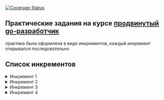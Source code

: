 [![Coverage Status](https://coveralls.io/repos/github/belamov/ypgo-metrics/badge.svg?branch=main)](https://coveralls.io/github/belamov/ypgo-metrics?branch=main)

## Практические задания на курсе [продвинутый go-разработчик](https://practicum.yandex.ru/go-advanced/)

практика была оформлена в виде инкрементов, каждый инкремент открывался последовательно

## Список инкрементов

<details>
  <summary>Инкремент 1</summary>

Разработайте сервер для сбора рантайм-метрик, который будет собирать репорты от агентов по протоколу HTTP. 

Агент вам предстоит реализовать в следующем инкременте — в качестве источника метрик вы будете использовать пакет `runtime`.


Сервер должен быть доступен по адресу `http://localhost:8080`, а также:
* Принимать и хранить произвольные метрики двух типов:
* Тип `gauge`, `float64` — новое значение должно замещать предыдущее.
* Тип `counter`, `int64` — новое значение должно добавляться к предыдущему, если какое-то значение уже было известно серверу.
* Принимать метрики по протоколу HTTP методом `POST`.
* Принимать данные в формате `http://<АДРЕС_СЕРВЕРА>/update/<ТИП_МЕТРИКИ>/<ИМЯ_МЕТРИКИ>/<ЗНАЧЕНИЕ_МЕТРИКИ>, Content-Type: text/plain`.
* При успешном приёме возвращать `http.StatusOK`.
* При попытке передать запрос без имени метрики возвращать `http.StatusNotFound`.
* При попытке передать запрос с некорректным типом метрики или значением возвращать `http.StatusBadRequest`.

Редиректы не поддерживаются.

Для хранения метрик объявите тип `MemStorage`. 
Рекомендуем использовать тип `struct` с полем-коллекцией внутри (`slice` или `map`). 
В будущем это позволит добавлять к объекту хранилища новые поля, например логер или мьютекс, чтобы можно было использовать их в методах. 
Опишите интерфейс для взаимодействия с этим хранилищем.

</details>

<details>
  <summary>Инкремент 2</summary>

Разработайте агент (HTTP-клиент) для сбора рантайм-метрик и их последующей отправки на сервер по протоколу HTTP.

Агент должен собирать метрики двух типов:
- Тип `gauge`, `float64`.
- Тип `counter`, `int64`.

В качестве источника метрик используйте пакет `runtime`.

Нужно собирать следующие метрики типа `gauge`:
- `Alloc`
- `BuckHashSys`
- `Frees`
- `GCCPUFraction`
- `GCSys`
- `HeapAlloc`
- `HeapIdle`
- `HeapInuse`
- `HeapObjects`
- `HeapReleased`
- `HeapSys`
- `LastGC`
- `Lookups`
- `MCacheInuse`
- `MCacheSys`
- `MSpanInuse`
- `MSpanSys`
- `Mallocs`
- `NextGC`
- `NumForcedGC`
- `NumGC`
- `OtherSys`
- `PauseTotalNs`
- `StackInuse`
- `StackSys`
- `Sys`
- `TotalAlloc`

К метрикам пакета `runtime` добавьте ещё две:
- `PollCount` (тип `counter`) — счётчик, увеличивающийся на 1 при каждом 
    обновлении метрики из пакета `runtime` (на каждый `pollInterval` — см. ниже).
- `RandomValue` (тип `gauge`) — обновляемое произвольное значение.

По умолчанию приложение должно:

- Обновлять метрики из пакета `runtime` с заданной частотой: `pollInterval` — 2 секунды.
- Отправлять метрики на сервер с заданной частотой: `reportInterval` — 10 секунд.

Чтобы приостанавливать работу функции на заданное время, используйте вызов `time.Sleep(n * time.Second)`. 
Подробнее о пакете time и его возможностях вы узнаете в третьем спринте.

Метрики нужно отправлять по протоколу `HTTP` методом `POST`:
* Формат данных — `http://<АДРЕС_СЕРВЕРА>/update/<ТИП_МЕТРИКИ>/<ИМЯ_МЕТРИКИ>/<ЗНАЧЕНИЕ_МЕТРИКИ>`.
* Адрес сервера — *.
* Заголовок — `Content-Type: text/plain`.

Покройте код агента и сервера юнит-тестами.
</details>
<details>
  <summary>Инкремент 3</summary>

Вы написали приложение с помощью пакета стандартной библиотеки `net/http`. 
Используя любой внешний пакет (роутер или фреймворк), совместимый с `net/http`, перепишите ваш код.

Доработайте сервер так, чтобы в ответ на запрос `GET http://<АДРЕС_СЕРВЕРА>/value/<ТИП_МЕТРИКИ>/<ИМЯ_МЕТРИКИ>` он 
возвращал текущее значение метрики в текстовом виде со статусом `http.StatusOK`.

При попытке запроса неизвестной метрики сервер должен возвращать `http.StatusNotFound`.

По запросу `GET http://<АДРЕС_СЕРВЕРА>/` сервер должен отдавать HTML-страницу со списком имён и значений всех 
известных ему на текущий момент метрик.

Хендлеры должны взаимодействовать с экземпляром `MemStorage` при помощи соответствующих интерфейсных методов.
</details>
<details>
  <summary>Инкремент 4</summary>
Доработайте код, чтобы он умел принимать аргументы с использованием флагов.

Аргументы сервера:
* Флаг `-a=<ЗНАЧЕНИЕ>` отвечает за адрес эндпоинта HTTP-сервера (по умолчанию `localhost:8080`).

Аргументы агента:
* Флаг `-a=<ЗНАЧЕНИЕ>` отвечает за адрес эндпоинта HTTP-сервера (по умолчанию `localhost:8080`).
* Флаг `-r=<ЗНАЧЕНИЕ>` позволяет переопределять `reportInterval` — частоту отправки метрик на сервер (по умолчанию 10 секунд).
* Флаг `-p=<ЗНАЧЕНИЕ>` позволяет переопределять `pollInterval` — частоту опроса метрик из пакета runtime (по умолчанию 2 секунды).

При попытке передать приложению незвестные флаги оно должно завершаться с сообщением о соответствующей ошибке.

Значения интервалов времени должны задаваться в секундах.

Во всех случаях должны присутствовать значения по умолчанию.
</details>